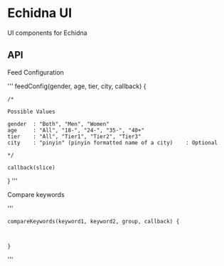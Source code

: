 # Echidna UI


UI components for Echidna


## API


Feed Configuration

'''
feedConfig(gender, age, tier, city, callback) {
    
    /*

    Possible Values

    gender  : "Both", "Men", "Women"                        
    age     : "All", "18-", "24-", "35-", "40+"              
    tier    : "All", "Tier1", "Tier2", "Tier3"               
    city    : "pinyin" (pinyin formatted name of a city)    : Optional

    */

    callback(slice)

}
'''


Compare keywords 

'''
    
    compareKeywords(keyword1, keyword2, group, callback) {

        

    }

'''

